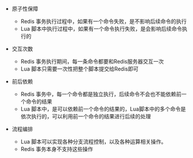 
- 原子性保障
	- Redis 事务执行过程中，如果有一个命令失败，是不影响后续命令的执行
	- Lua 脚本中执行过程中，如果有一个命令执行失败，是会影响后续命令执行的
	
- 交互次数
	- Redis 事务执行期间，每一条命令都要和Redis服务器交互一次
	- Lua 脚本只需要一次性把整个脚本提交给Redis即可
	
- 前后依赖
	- Redis 事务中，每一个命令都是独立执行，后续命令不会也不能依赖前一个命令的结果
	- Lua 脚本中，是可以依赖前一个命令的结果的，Lua脚本中的多个命令是依次执行的，可以利用前一个命令的结果进行后续的处理
	
- 流程编排
	- Lua 脚本可以实现各种分支流程控制，以及各种运算相关操作。
	- Redis 事务本身不支持这些操作